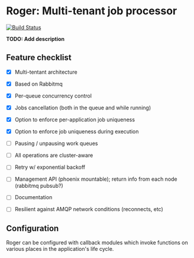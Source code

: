 # Roger: Multi-tenant job processor

[![Build Status](https://travis-ci.org/arjan/decorator.png?branch=master)](https://travis-ci.org/bettyblocks/roger)


**TODO: Add description**

## Feature checklist

- [x] Multi-tentant architecture
- [x] Based on Rabbitmq
- [x] Per-queue concurrency control
- [x] Jobs cancellation (both in the queue and while running)
- [x] Option to enforce per-application job uniqueness
- [x] Option to enforce job uniqueness during execution
- [ ] Pausing / unpausing work queues
- [ ] All operations are cluster-aware
- [ ] Retry w/ exponential backoff
- [ ] Management API (phoenix mountable); return info from each node (rabbitmq pubsub?)
- [ ] Documentation
- [ ] Resilient against AMQP network conditions (reconnects, etc)


## Configuration

Roger can be configured with callback modules which invoke functions
on various places in the application's life cycle.
